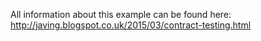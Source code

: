 All information about this example can be found here:
http://javing.blogspot.co.uk/2015/03/contract-testing.html
